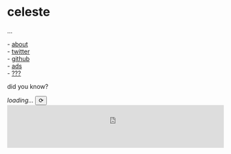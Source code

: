 # celeste

<span id="subheader">...</span>

\- [about](/about)  
\- [twitter](https://twitter.com/parafactual)  
\- [github](https://github.com/cosmicoptima)  
\- [ads](/ads)  
\- [???](/dictator)  

did you know?  
<div id="fun-fact-wrapper">
  <span id="fun-fact"><i>loading...</i></span>
  <button id="reload-fun-fact">⟳</button>
</div>

<div class="webring-embed">
  <iframe 
      src='https://overengineering.kognise.dev/embed/celeste'
      width='100%' 
      height='100' 
      style='user-select: none;'
      frameBorder='0'>
  </iframe>
</div>

<script type="text/javascript" src="/index.js"/>
